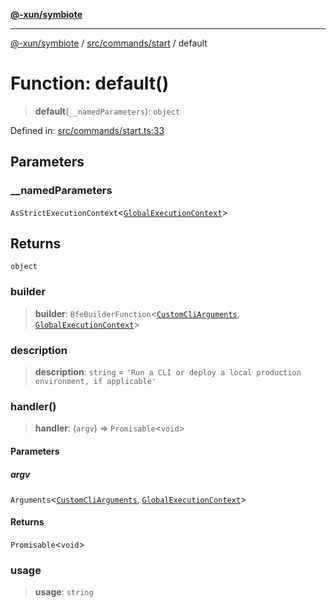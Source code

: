 [**@-xun/symbiote**](../../../../README.md)

***

[@-xun/symbiote](../../../../README.md) / [src/commands/start](../README.md) / default

# Function: default()

> **default**(`__namedParameters`): `object`

Defined in: [src/commands/start.ts:33](https://github.com/Xunnamius/symbiote/blob/7f1f7a2772751006b2f87a140f0b00c116f4412c/src/commands/start.ts#L33)

## Parameters

### \_\_namedParameters

`AsStrictExecutionContext`\<[`GlobalExecutionContext`](../../../configure/type-aliases/GlobalExecutionContext.md)\>

## Returns

`object`

### builder

> **builder**: `BfeBuilderFunction`\<[`CustomCliArguments`](../type-aliases/CustomCliArguments.md), [`GlobalExecutionContext`](../../../configure/type-aliases/GlobalExecutionContext.md)\>

### description

> **description**: `string` = `'Run a CLI or deploy a local production environment, if applicable'`

### handler()

> **handler**: (`argv`) => `Promisable`\<`void`\>

#### Parameters

##### argv

`Arguments`\<[`CustomCliArguments`](../type-aliases/CustomCliArguments.md), [`GlobalExecutionContext`](../../../configure/type-aliases/GlobalExecutionContext.md)\>

#### Returns

`Promisable`\<`void`\>

### usage

> **usage**: `string`

